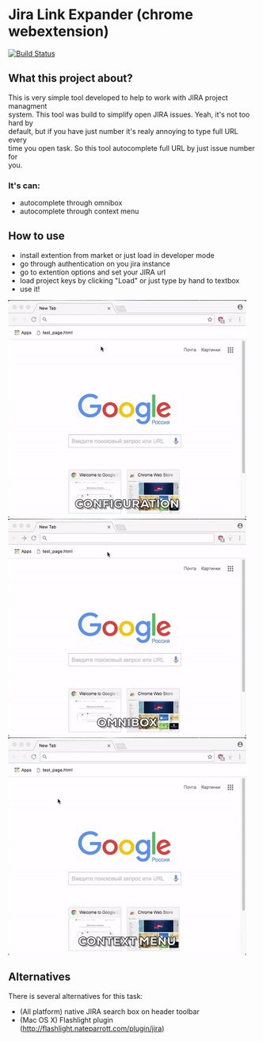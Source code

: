 Jira Link Expander (chrome webextension)
=======================================

[![Build Status](https://travis-ci.org/pru-mike/chrome-jira-link-expander.svg?branch=master)](https://travis-ci.org/pru-mike/chrome-jira-link-expander)

What this project about?
------------------------

This is very simple tool developed to help to work with JIRA project managment   
system. This tool was build to simplify open JIRA issues. Yeah, it's not too hard by  
default, but if you have just number it's realy annoying to type full URL every  
time you open task. So this tool autocomplete full URL by just issue number for  
you.

### It's can:
- autocomplete through omnibox
- autocomplete through context menu

How to use
----------

- install extention from market or just load in developer mode
- go through authentication on you jira instance
- go to extention options and set your JIRA url
- load project keys by clicking "Load" or just type by hand to textbox
- use it!

![configuration](https://raw.githubusercontent.com/pru-mike/chrome-jira-link-expander/master/img/std/jle-options-480px-std-caption.gif)
![omnibox](https://raw.githubusercontent.com/pru-mike/chrome-jira-link-expander/master/img/std/jle-omnibox-480px-std-caption.gif)
![context menu](https://raw.githubusercontent.com/pru-mike/chrome-jira-link-expander/master/img/std/jle-contextmenu-480px-std-caption.gif)

Alternatives
------------

There is several alternatives for this task:

- (All platform) native JIRA search box on header toolbar
- (Mac OS X) Flashlight plugin (http://flashlight.nateparrott.com/plugin/jira)
